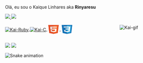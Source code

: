 Olá, eu sou o Kaique Linhares aka <strong>Rinyaresu</strong>

 <div>
  <a href="https://github.com/rinyaresu">
  <img height="180em" src="https://github-readme-stats.vercel.app/api?username=rinyaresu&show_icons=true&theme=dark&include_all_commits=true&count_private=true"/>
  <img height="180em" src="https://github-readme-stats.vercel.app/api/top-langs/?username=rinyaresu&layout=compact&langs_count=7&theme=dark"/>
</div>
  
<div style="display: inline_block"><br>
  <img align="center" alt="Kai-Ruby"  src="https://img.shields.io/badge/Ruby-CC342D?style=for-the-badge&logo=ruby&logoColor=white">
  <img align="center" alt="Kai-C"  src="https://img.shields.io/badge/C-00599C?style=for-the-badge&logo=c&logoColor=white">
  <img align="center" alt="Kai-HTML" height="30" width="40" src="https://raw.githubusercontent.com/devicons/devicon/master/icons/html5/html5-original.svg">
  <img align="center" alt="Kai-CSS" height="30" width="40" src="https://raw.githubusercontent.com/devicons/devicon/master/icons/css3/css3-original.svg">
  <img align="right" alt="Kai-gif" height="130" width="130" src="https://cdn.discordapp.com/attachments/617877152221757534/882333123449327646/Webp.net-gifmaker.gif">
</div>
  
##
<div> 
  <a href="https://www.instagram.com/kaique_sousa15/" target="_blank"><img src="https://img.shields.io/badge/-Instagram-%23E4405F?style=for-the-badge&logo=instagram&logoColor=white" target="_blank"></a>
  <a href="https://www.linkedin.com/in/kaique-linhares-25a840208/" target="_blank"><img src="https://img.shields.io/badge/-LinkedIn-%230077B5?style=for-the-badge&logo=linkedin&logoColor=white" target="_blank"></a> 

 
![Snake animation](https://github.com/rinyaresu/rinyaresu/blob/output/github-contribution-grid-snake.svg)
  
</div>
  
